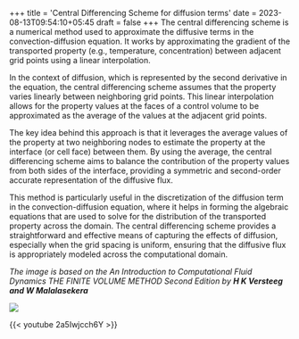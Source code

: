 +++
title = 'Central Differencing Scheme for diffusion terms'
date = 2023-08-13T09:54:10+05:45
draft = false
+++
The central differencing scheme is a numerical method used to approximate the diffusive terms in the convection-diffusion equation. It works by approximating the gradient of the transported property (e.g., temperature, concentration) between adjacent grid points using a linear interpolation. 

In the context of diffusion, which is represented by the second derivative in the equation, the central differencing scheme assumes that the property varies linearly between neighboring grid points. This linear interpolation allows for the property values at the faces of a control volume to be approximated as the average of the values at the adjacent grid points.

The key idea behind this approach is that it leverages the average values of the property at two neighboring nodes to estimate the property at the interface (or cell face) between them. By using the average, the central differencing scheme aims to balance the contribution of the property values from both sides of the interface, providing a symmetric and second-order accurate representation of the diffusive flux.

This method is particularly useful in the discretization of the diffusion term in the convection-diffusion equation, where it helps in forming the algebraic equations that are used to solve for the distribution of the transported property across the domain. The central differencing scheme provides a straightforward and effective means of capturing the effects of diffusion, especially when the grid spacing is uniform, ensuring that the diffusive flux is appropriately modeled across the computational domain.

*The image is based on the An Introduction to Computational Fluid Dynamics THE FINITE VOLUME METHOD Second Edition  by  **H K Versteeg and W Malalasekera*** 

![](https://images2.imgbox.com/56/95/qG5VB9ZM_o.png)

{{< youtube 2a5Iwjcch6Y >}}